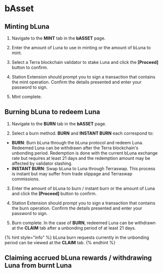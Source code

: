 # bAsset





## Minting bLuna

1. Navigate to the **MINT** tab in the **bASSET** page. 



2. Enter the amount of Luna to use in minting or the amount of bLuna to mint.



3. Select a Terra blockchain validator to stake Luna and click the **\[Proceed\]** button to confirm.



4. Station Extension should prompt you to sign a transaction that contains the mint operation. Confirm the details presented and enter your password to sign.



4. Mint complete.



## Burning bLuna to redeem Luna

1. Navigate to the **BURN** tab in the **bASSET** page. 



2. Select a burn method. **BURN** and **INSTANT BURN** each correspond to:

* **BURN**: Burn bLuna through the bLuna protocol and redeem Luna. Redeemed Luna can be withdrawn after the Terra blockchain's unbonding period. Redemption is done with the current bLuna exchange rate but requires at least 21 days and the redemption amount may be affected by validator slashing. 
* **INSTANT BURN**: Swap bLuna to Luna through Terraswap. This process is instant but may suffer from trade slippage and Terraswap commissions.



3. Enter the amount of bLuna to burn / instant burn or the amount of Luna and click the **\[Proceed\]** button to confirm.



4. Station Extension should prompt you to sign a transaction that contains the burn operation. Confirm the details presented and enter your password to sign.



5. Burn complete. In the case of **BURN**, redeemed Luna can be withdrawn at the **CLAIM** tab after a unbonding period of at least 21 days.

{% hint style="info" %}
bLuna burn requests currently in the unbonding period can be viewed at the **CLAIM** tab.
{% endhint %}



## Claiming accrued bLuna rewards / withdrawing Luna from burnt Luna

